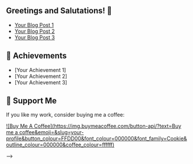 ## Greetings and Salutations! 👋

<!--
**SanDiegoBeck/SanDiegoBeck** is a ✨ _special_ ✨ repository because its `README.md` (this file) appears on your GitHub profile.

![Profile views](https://gpvc.arturio.dev/SanDiegoBeck)

## 🚀 About Me

I'm a passionate software developer origionally based in San Diego but now enjoying Colorado. I have experience in various technologies and enjoy working on open-source projects.

- 🔭 I’m currently working on the relaunch of Digital Artisans. A design and development firm established in 1995
- 🌱 I’m currently learning AI Modeling and integration.
- 👯 I’m looking to collaborate on Creative and Graphic design.
- 🤔 I’m looking for help with afore mentioned Creative and Graphic design wizardry.
- 💬 Ask me about, well, anything really
- 📫 How to reach me: mailto:sandiegobeck@gmail.com

- 😄 Pronouns: Jesus, really? Him, damnit. i have the same junk i came in with! (dont flame me for that... there will be plenty of other things to appropriately lambaste me for soon enough. Get a life!
- ⚡ Fun fact: Surfer and father of four wonderful daughters.

- 🔭 I’m currently working on [Your Current Project](link-to-your-project)

## 🛠️ Skills

- **Languages:** [List your programming languages]
- **Frameworks and Libraries:** [List your frameworks and libraries]
- **Tools:** [List your development tools]

## 📈 GitHub Stats

![SanDiegoBeck's GitHub stats](https://github-readme-stats.vercel.app/api?username=SanDiegoBeck&show_icons=true&theme=dark)

## 📫 Connect with Me

- [LinkedIn](https://www.linkedin.com/in/your-profile)
- [Twitter](https://twitter.com/your-twitter-handle)
- [Personal Website/Blog](https://your-website.com)

## 🔥 My Projects

- [Project 1](link-to-project-1) - A brief description of your project.
- [Project 2](link-to-project-2) - A brief description of your project.
- [Project 3](link-to-project-3) - A brief description of your project.

## 📝 Recent Blog Posts

<!-- BLOG-POST-LIST:START -->
<!-- BLOG-POST-LIST:END -->

<!-- BLOG-POST-LIST:START -->
- [Your Blog Post 1](link-to-your-blog-post-1)
- [Your Blog Post 2](link-to-your-blog-post-2)
- [Your Blog Post 3](link-to-your-blog-post-3)
<!-- BLOG-POST-LIST:END -->

## 🏅 Achievements

- [Your Achievement 1]
- [Your Achievement 2]
- [Your Achievement 3]

## 💖 Support Me

If you like my work, consider buying me a coffee:

[![Buy Me A Coffee](https://img.buymeacoffee.com/button-api/?text=Buy me a coffee&emoji=&slug=your-profile&button_colour=FFDD00&font_colour=000000&font_family=Cookie&outline_colour=000000&coffee_colour=ffffff)](https://www.buymeacoffee.com/your-profile)

-->
